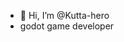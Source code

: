 - 👋 Hi, I’m @Kutta-hero
- godot game developer 

<!---
Kutta-hero/Kutta-hero is a ✨ special ✨ repository because its `README.md` (this file) appears on your GitHub profile.
You can click the Preview link to take a look at your changes.
--->
